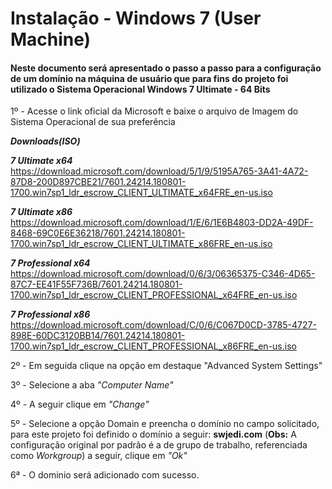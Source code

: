# Instalação - Windows 7 (User Machine)

#### Neste documento será apresentado o passo a passo para a configuração de um domínio na máquina de usuário que para fins do projeto foi utilizado o Sistema Operacional Windows 7 Ultimate - 64 Bits


1º - Acesse o link oficial da Microsoft e baixe o arquivo de Imagem do Sistema Operacional de sua preferência

**_Downloads(ISO)_**

**_7 Ultimate x64_**  
https://download.microsoft.com/download/5/1/9/5195A765-3A41-4A72-87D8-200D897CBE21/7601.24214.180801-1700.win7sp1_ldr_escrow_CLIENT_ULTIMATE_x64FRE_en-us.iso

**_7 Ultimate x86_**  
https://download.microsoft.com/download/1/E/6/1E6B4803-DD2A-49DF-8468-69C0E6E36218/7601.24214.180801-1700.win7sp1_ldr_escrow_CLIENT_ULTIMATE_x86FRE_en-us.iso

**_7 Professional x64_**  
https://download.microsoft.com/download/0/6/3/06365375-C346-4D65-87C7-EE41F55F736B/7601.24214.180801-1700.win7sp1_ldr_escrow_CLIENT_PROFESSIONAL_x64FRE_en-us.iso

**_7 Professional x86_**  
https://download.microsoft.com/download/C/0/6/C067D0CD-3785-4727-898E-60DC3120BB14/7601.24214.180801-1700.win7sp1_ldr_escrow_CLIENT_PROFESSIONAL_x86FRE_en-us.iso


2º - Em seguida clique na opção em destaque "Advanced System Settings"  


3º - Selecione a aba _"Computer Name"_


4º - A seguir clique em _"Change"_


5º - Selecione a opção Domain e preencha o domínio no campo solicitado, para este projeto foi definido o domínio a seguir: **swjedi.com** (**Obs:** A configuração original por padrão é a de grupo de trabalho, referenciada como _Workgroup_) a seguir, clique em _"Ok"_


6ª - O dominio será adicionado com sucesso.





